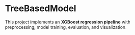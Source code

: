 # TreeBasedModel
This project implements an **XGBoost regression pipeline** with preprocessing, model training, evaluation, and visualization.

